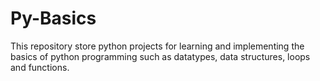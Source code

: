 # Py-Basics
 This repository store python projects for learning and implementing 
the basics of python programming  such as datatypes, data structures, 
loops and functions.
